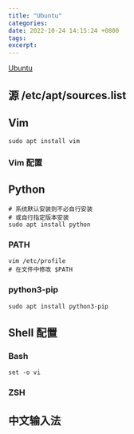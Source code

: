 ```yaml
---
title: "Ubuntu"
categories: 
date: 2022-10-24 14:15:24 +0800
tags: 
excerpt: 
---
```


[Ubuntu](https://ubuntu.com/)

## 源 /etc/apt/sources.list


## Vim

```shell
sudo apt install vim
```
### Vim 配置


## Python

```shell
# 系统默认安装则不必自行安装
# 或自行指定版本安装
sudo apt install python
```
### PATH

```shell
vim /etc/profile
# 在文件中修改 $PATH

```

### python3-pip

```shell
sudo apt install python3-pip

```
## Shell 配置

### Bash

```shell
set -o vi
```

### ZSH




## 中文输入法







